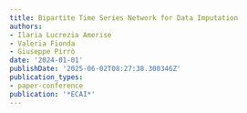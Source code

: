 ```yaml
---
title: Bipartite Time Series Network for Data Imputation
authors:
- Ilaria Lucrezia Amerise
- Valeria Fionda
- Giuseppe Pirrò
date: '2024-01-01'
publishDate: '2025-06-02T08:27:38.300346Z'
publication_types:
- paper-conference
publication: '*ECAI*'
---
```

